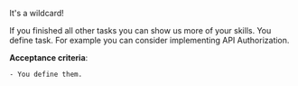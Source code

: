 It's a wildcard!

If you finished all other tasks you can show us more of your skills. You define task. For example you can consider implementing API Authorization.


**Acceptance criteria**:

    - You define them.